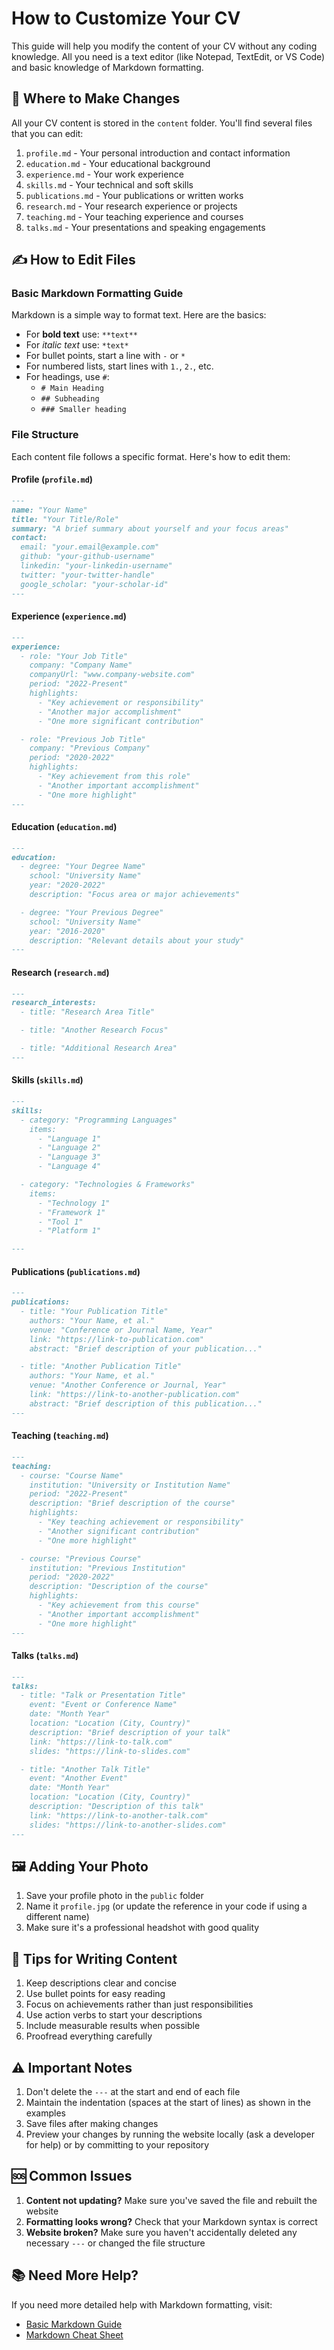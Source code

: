 # How to Customize Your CV

This guide will help you modify the content of your CV without any coding knowledge. All you need is a text editor (like Notepad, TextEdit, or VS Code) and basic knowledge of Markdown formatting.

## 📁 Where to Make Changes

All your CV content is stored in the `content` folder. You'll find several files that you can edit:

1. `profile.md` - Your personal introduction and contact information
2. `education.md` - Your educational background
3. `experience.md` - Your work experience
4. `skills.md` - Your technical and soft skills
5. `publications.md` - Your publications or written works
6. `research.md` - Your research experience or projects
7. `teaching.md` - Your teaching experience and courses
8. `talks.md` - Your presentations and speaking engagements

## ✍️ How to Edit Files

### Basic Markdown Formatting Guide

Markdown is a simple way to format text. Here are the basics:

- For **bold text** use: `**text**`
- For *italic text* use: `*text*`
- For bullet points, start a line with `-` or `*`
- For numbered lists, start lines with `1.`, `2.`, etc.
- For headings, use `#`:
  - `# Main Heading`
  - `## Subheading`
  - `### Smaller heading`

### File Structure

Each content file follows a specific format. Here's how to edit them:

#### Profile (`profile.md`)
```markdown
---
name: "Your Name"
title: "Your Title/Role"
summary: "A brief summary about yourself and your focus areas"
contact:
  email: "your.email@example.com"
  github: "your-github-username"
  linkedin: "your-linkedin-username"
  twitter: "your-twitter-handle"
  google_scholar: "your-scholar-id"
---
```

#### Experience (`experience.md`)
```markdown
---
experience:
  - role: "Your Job Title"
    company: "Company Name"
    companyUrl: "www.company-website.com"
    period: "2022-Present"
    highlights:
      - "Key achievement or responsibility"
      - "Another major accomplishment"
      - "One more significant contribution"

  - role: "Previous Job Title"
    company: "Previous Company"
    period: "2020-2022"
    highlights:
      - "Key achievement from this role"
      - "Another important accomplishment"
      - "One more highlight"
---
```

#### Education (`education.md`)
```markdown
---
education:
  - degree: "Your Degree Name"
    school: "University Name"
    year: "2020-2022"
    description: "Focus area or major achievements"

  - degree: "Your Previous Degree"
    school: "University Name"
    year: "2016-2020"
    description: "Relevant details about your study"
---
```

#### Research (`research.md`)
```markdown
---
research_interests:
  - title: "Research Area Title"

  - title: "Another Research Focus"

  - title: "Additional Research Area"
---
```

#### Skills (`skills.md`)
```markdown
---
skills:
  - category: "Programming Languages"
    items:
      - "Language 1"
      - "Language 2"
      - "Language 3"
      - "Language 4"

  - category: "Technologies & Frameworks"
    items:
      - "Technology 1"
      - "Framework 1"
      - "Tool 1"
      - "Platform 1"

---
```

#### Publications (`publications.md`)
```markdown
---
publications:
  - title: "Your Publication Title"
    authors: "Your Name, et al."
    venue: "Conference or Journal Name, Year"
    link: "https://link-to-publication.com"
    abstract: "Brief description of your publication..."

  - title: "Another Publication Title"
    authors: "Your Name, et al."
    venue: "Another Conference or Journal, Year"
    link: "https://link-to-another-publication.com"
    abstract: "Brief description of this publication..."
---
```

#### Teaching (`teaching.md`)
```markdown
---
teaching:
  - course: "Course Name"
    institution: "University or Institution Name"
    period: "2022-Present"
    description: "Brief description of the course"
    highlights:
      - "Key teaching achievement or responsibility"
      - "Another significant contribution"
      - "One more highlight"

  - course: "Previous Course"
    institution: "Previous Institution"
    period: "2020-2022"
    description: "Description of the course"
    highlights:
      - "Key achievement from this course"
      - "Another important accomplishment"
      - "One more highlight"
---
```

#### Talks (`talks.md`)
```markdown
---
talks:
  - title: "Talk or Presentation Title"
    event: "Event or Conference Name"
    date: "Month Year"
    location: "Location (City, Country)"
    description: "Brief description of your talk"
    link: "https://link-to-talk.com"
    slides: "https://link-to-slides.com"

  - title: "Another Talk Title"
    event: "Another Event"
    date: "Month Year"
    location: "Location (City, Country)"
    description: "Description of this talk"
    link: "https://link-to-another-talk.com"
    slides: "https://link-to-another-slides.com"
---
```

## 🖼️ Adding Your Photo

1. Save your profile photo in the `public` folder
2. Name it `profile.jpg` (or update the reference in your code if using a different name)
3. Make sure it's a professional headshot with good quality

## 📝 Tips for Writing Content

1. Keep descriptions clear and concise
2. Use bullet points for easy reading
3. Focus on achievements rather than just responsibilities
4. Use action verbs to start your descriptions
5. Include measurable results when possible
6. Proofread everything carefully

## ⚠️ Important Notes

1. Don't delete the `---` at the start and end of each file
2. Maintain the indentation (spaces at the start of lines) as shown in the examples
3. Save files after making changes
4. Preview your changes by running the website locally (ask a developer for help) or by committing to your repository

## 🆘 Common Issues

1. **Content not updating?** Make sure you've saved the file and rebuilt the website
2. **Formatting looks wrong?** Check that your Markdown syntax is correct
3. **Website broken?** Make sure you haven't accidentally deleted any necessary `---` or changed the file structure

## 📚 Need More Help?

If you need more detailed help with Markdown formatting, visit:
- [Basic Markdown Guide](https://www.markdownguide.org/basic-syntax/)
- [Markdown Cheat Sheet](https://www.markdownguide.org/cheat-sheet/) 